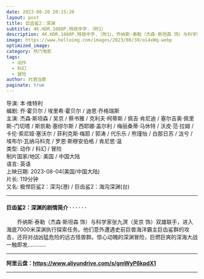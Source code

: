 ```yaml
---
date: 2023-08-20 20:15:20
layout: post
title: 巨齿鲨2：深渊
subtitle: 4K.HDR.1080P.特效中字.（附1）
description: 4K.HDR.1080P.特效中字.（附1）。乔纳斯·泰勒（杰森·斯坦森 饰）与科学家张九溟（吴京 饰）双雄联手，进入海底7000米深渊执行探索任务。他们意外遭遇史前巨兽海洋霸主巨齿鲨群的攻击，还将对战凶猛危险的远古怪兽群......
image: https://www.helloimg.com/images/2023/08/30/oi4xWq.webp
optimized_image: 
category: 热门电影
tags:
  - 动作
  - 科幻
  - 冒险
author: 对酒当歌
paginate: true
---
```


导演: 本·维特利  
编剧: 乔·霍贝尔 / 埃里希·霍贝尔 / 迪恩·乔格瑞斯  
主演: 杰森·斯坦森 / 吴京 / 蔡书雅 / 克利夫·柯蒂斯 / 佩吉·肯尼迪 / 塞尔吉奥·佩里斯-门切塔 / 斯凯勒·塞缪尔斯 / 西耶娜·盖尔利 / 梅丽桑蒂·马休特 / 沃皮·范·拉姆 / 卡伦·索尼娅·塞沃尔 / 菲利克斯·梅耶 / 郭涛 / 代乐乐 / 熊瑾怡 / 白那日苏 / 泷兮 / 埃布尔·瓦纳马科克 / 罗恩·斯穆安伯格 / 肯尼思·温  
类型: 动作 / 科幻 / 冒险  
制片国家/地区: 美国 / 中国大陆  
语言: 英语  
上映日期: 2023-08-04(美国/中国大陆)  
片长: 119分钟  
又名: 极悍巨鲨2：深沟(港) / 巨齿鲨2：海沟深渊(台)  

---

#### 巨齿鲨2：深渊的剧情简介 · · · · · ·

　　乔纳斯·泰勒（杰森·斯坦森 饰）与科学家张九溟（吴京 饰）双雄联手，进入海底7000米深渊执行探索任务。他们意外遭遇史前巨兽海洋霸主巨齿鲨群的攻击，还将对战凶猛危险的远古怪兽群。惊心动魄的深渊冒险，巨燃巨爽的深海大战一触即发…………

---

**阿里云盘：<https://www.aliyundrive.com/s/gmWyP6kpdX1>**

---
